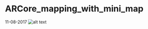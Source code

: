 # ARCore_mapping_with_mini_map

11-08-2017
![alt text](https://github.com/alchemz/ARCore_mapping_with_mini_map/edit/master/coord.png)
